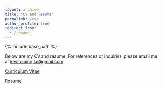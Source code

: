 ```yaml
---
layout: archive
title: "CV and Resume"
permalink: /cv/
author_profile: true
redirect_from:
  - /resume
---
```


{% include base_path %}

Below are my CV and resume. For references or inquiries, please email me at kevin.ming.lai@gmail.com.

[Curriculum Vitae](https://klai1.github.io/files/Kevin_CV_v2.pdf)

[Resume](https://klai1.github.io/files/resume_klai.pdf)
